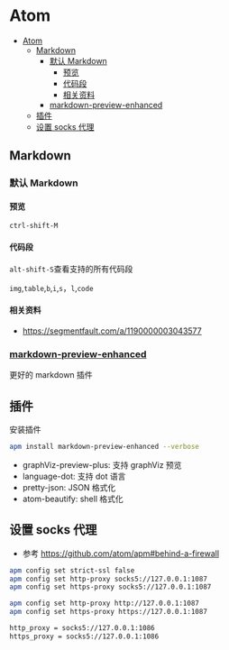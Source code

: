 # Atom

<!-- @import "[TOC]" {cmd="toc" depthFrom=1 depthTo=6 orderedList=false} -->
<!-- code_chunk_output -->

* [Atom](#atom)
	* [Markdown](#markdown)
		* [默认 Markdown](#默认-markdown)
			* [预览](#预览)
			* [代码段](#代码段)
			* [相关资料](#相关资料)
		* [markdown-preview-enhanced](#markdown-preview-enhancedhttpsgithubcomshd101wyymarkdown-preview-enhanced)
	* [插件](#插件)
	* [设置 socks 代理](#设置-socks-代理)

<!-- /code_chunk_output -->

## Markdown

### 默认 Markdown

#### 预览

```
ctrl-shift-M
```

#### 代码段

`alt-shift-S`查看支持的所有代码段

`img`,`table`,`b`,`i`,`s`，`l`,`code`

#### 相关资料

* <https://segmentfault.com/a/1190000003043577>

### [markdown-preview-enhanced](https://github.com/shd101wyy/markdown-preview-enhanced)

更好的 markdown 插件

## 插件

安装插件

```sh
apm install markdown-preview-enhanced --verbose
```

* graphViz-preview-plus: 支持 graphViz 预览
* language-dot: 支持 dot 语言
* pretty-json: JSON 格式化
* atom-beautify: shell 格式化

## 设置 socks 代理

* 参考 <https://github.com/atom/apm#behind-a-firewall>

```sh
apm config set strict-ssl false
apm config set http-proxy socks5://127.0.0.1:1087
apm config set https-proxy socks5://127.0.0.1:1087

apm config set http-proxy http://127.0.0.1:1087
apm config set https-proxy https://127.0.0.1:1087

http_proxy = socks5://127.0.0.1:1086
https_proxy = socks5://127.0.0.1:1086
```
